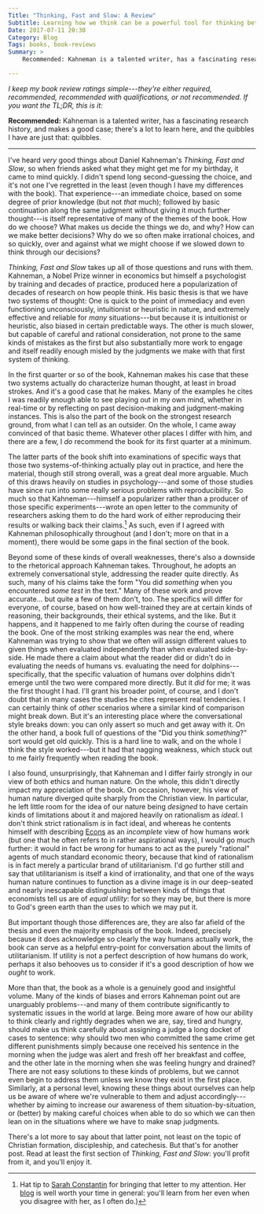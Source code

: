 ```yaml
---
Title: "Thinking, Fast and Slow: A Review"
Subtitle: Learning how we think can be a powerful tool for thinking better.
Date: 2017-07-11 20:30
Category: Blog
Tags: books, book-reviews
Summary: >
    Recommended: Kahneman is a talented writer, has a fascinating research history, and makes a good case; there's a lot to learn here, and the quibbles I have are just that: quibbles.

---
```


_I keep my book review ratings simple---they're either *required*, *recommended*, *recommended with qualifications*, or *not recommended*. If you want the TL;DR, this is it:_

**Recommended:** Kahneman is a talented writer, has a fascinating research history, and makes a good case; there's a lot to learn here, and the quibbles I have are just that: quibbles.

---

I've heard *very* good things about Daniel Kahneman's _Thinking, Fast and Slow_, so when friends asked what they might get me for my birthday, it came to mind quickly. I didn't spend long second-guessing the choice, and it's not one I've regretted in the least (even though I have my differences with the book). That experience---an immediate choice, based on some degree of prior knowledge (but not *that* much); followed by basic continuation along the same judgment without giving it much further thought---is itself representative of many of the themes of the book. How do we choose? What makes us decide the things we do, and why? How can we make better decisions? Why do we so often make irrational choices, and so quickly, over and against what we might choose if we slowed down to think through our decisions?

_Thinking, Fast and Slow_ takes up all of those questions and runs with them. Kahneman, a Nobel Prize winner in economics but himself a psychologist by training and decades of practice, produced here a popularization of decades of research on how people think. His basic thesis is that we have two systems of thought: One is quick to the point of immediacy and even functioning unconsciously, intuitionist or heuristic in nature, and extremely effective and reliable for *many* situations---but because it is intuitionist or heuristic, also biased in certain predictable ways. The other is much slower, but capable of careful and rational consideration, not prone to the same kinds of mistakes as the first but also substantially more work to engage and itself readily enough misled by the judgments we make with that first system of thinking.

In the first quarter or so of the book, Kahneman makes his case that these two systems actually do characterize human thought, at least in broad strokes. And it's a good case that he makes. Many of the examples he cites I was readily enough able to see playing out in my own mind, whether in real-time or by reflecting on past decision-making and judgment-making instances. This is also the part of the book on the strongest research ground, from what I can tell as an outsider. On the whole, I came away convinced of that basic theme. Whatever other places I differ with him, and there are a few, I *do* recommend the book for its first quarter at a minimum.

The latter parts of the book shift into examinations of specific ways that those two systems-of-thinking actually play out in practice, and here the material, though still strong overall, was a great deal more arguable. Much of this draws heavily on studies in psychology---and some of those studies have since run into some really serious problems with reproducibility. So much so that Kahneman---himself a popularizer rather than a producer of those specific experiments---wrote an open letter to the community of researchers asking them to do the hard work of either reproducing their results or walking back their claims.[^otium] As such, even if I agreed with Kahneman philosophically throughout (and I don't; more on that in a moment), there would be some gaps in the final section of the book.

Beyond some of these kinds of overall weaknesses, there's also a downside to the rhetorical approach Kahneman takes. Throughout, he adopts an extremely conversational style, addressing the reader quite directly. As such, many of his claims take the form "You did _something_ when you encountered _some test_ in the text." Many of these work and prove accurate... but quite a few of them don't, too. The specifics will differ for everyone, of course, based on how well-trained they are at certain kinds of reasoning, their backgrounds, their ethical systems, and the like. But it happens, and it happened to me fairly often during the course of reading the book. One of the most striking examples was near the end, where Kahneman was trying to show that we often will assign different values to given things when evaluated independently than when evaluated side-by-side. He made there a claim about what the reader did or didn't do in evaluating the needs of humans vs. evaluating the need for dolphins---specifically, that the specific valuation of humans over dolphins didn't emerge until the two were compared more directly. But it *did* for me; it was the first thought I had. I'll grant his broader point, of course, and I don't doubt that in many cases the studies he cites represent real tendencies. I can certainly think of *other* scenarios where a similar kind of comparison might break down. But it's an interesting place where the conversational style breaks down: you can only assert so much and get away with it. On the other hand, a book full of questions of the "Did you think _something_?" sort would get old quickly. This is a hard line to walk, and on the whole I think the style worked---but it had that nagging weakness, which stuck out to me fairly frequently when reading the book.

I also found, unsurprisingly, that Kahneman and I differ fairly strongly in our view of both ethics and human nature. On the whole, this didn't directly impact my appreciation of the book. On occasion, however, his view of human nature diverged quite sharply from the Christian view. In particular, he left little room for the idea of our nature being *designed* to have certain kinds of limitations about it and majored heavily on rationalism as *ideal*. I don't think strict rationalism *is* in fact ideal, and whereas he contents himself with describing [Econs](http://www.claremont.org/crb/article/econs-and-humans/) as an *incomplete* view of how humans work (but one that he often refers to in rather aspirational ways), I would go much further: it would in fact be *wrong* for humans to act as the purely "rational" agents of much standard economic theory, because that kind of rationalism is in fact merely a particular brand of utilitarianism. I'd go further still and say that utilitarianism is itself a kind of irrationality, and that one of the ways human nature continues to function as a divine image is in our deep-seated and nearly inescapable distinguishing between kinds of things that economists tell us are of *equal utility*: for so they may be, but there is more to God's green earth than the uses to which we may put it.

But important though those differences are, they are also far afield of the thesis and even the majority emphasis of the book. Indeed, precisely because it does acknowledge so clearly the way humans actually work, the book can serve as a helpful entry-point for conversation about the limits of utilitarianism. If utility is not a perfect description of how humans do work, perhaps it also behooves us to consider if it's a good description of how we *ought* to work.

More than that, the book as a whole is a genuinely good and insightful volume. Many of the kinds of biases and errors Kahneman point out are unarguably problems---and many of them contribute significantly to systematic issues in the world at large. Being more aware of how our ability to think clearly and rightly degrades when we are, say, tired and hungry, should make us think carefully about assigning a judge a long docket of cases to sentence: why should two men who committed the same crime get different punishments simply because one received his sentence in the morning when the judge was alert and fresh off her breakfast and coffee, and the other late in the morning when she was feeling hungry and drained? There are not easy solutions to these kinds of problems, but we cannot even begin to address them unless we know they exist in the first place. Similarly, at a personal level, knowing these things about ourselves can help us be aware of where we're vulnerable to them and adjust accordingly---whether by aiming to increase our awareness of them situation-by-situation, or (better) by making careful choices when able to do so which we can then lean on in the situations where we have to make snap judgments.

There's a lot more to say about that latter point, not least on the topic of Christian formation, discipleship, and catechesis. But that's for another post. Read at least the first section of _Thinking, Fast and Slow_: you'll profit from it, and you'll enjoy it.

[^otium]: Hat tip to [Sarah Constantin](https://srconstantin.wordpress.com/2017/06/27/in-defense-of-individualist-culture/) for bringing that letter to my attention. Her [blog](https://srconstantin.wordpress.com) is well worth your time in general: you'll learn from her even when you disagree with her, as I often do.)
